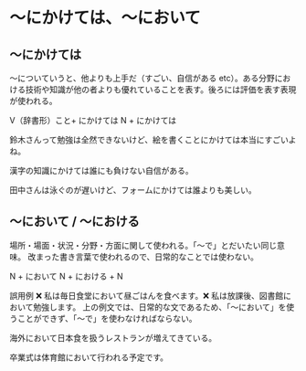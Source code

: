 # 〜にかけては、〜において

## 〜にかけては
〜についていうと、他よりも上手だ（すごい、自信がある etc）。ある分野における技術や知識が他の者よりも優れていることを表す。後ろには評価を表す表現が使われる。

V（辞書形）こと+ にかけては N + にかけては

鈴木さんって勉強は全然できないけど、絵を書くことにかけては本当にすごいよね。

漢字の知識にかけては誰にも負けない自信がある。

田中さんは泳ぐのが遅いけど、フォームにかけては誰よりも美しい。

## 〜において / 〜における
場所・場面・状況・分野・方面に関して使われる。「〜で」とだいたい同じ意味。
改まった書き言葉で使われるので、日常的なことでは使わない。

N + において N + における + N

誤用例  ❌ 私は毎日食堂において昼ごはんを食べます。❌ 私は放課後、図書館において勉強します。 上の例文では、日常的な文であるため、「〜において」を使うことができず、「〜で」を使わなければならない。

海外において日本食を扱うレストランが増えてきている。

卒業式は体育館において行われる予定です。

